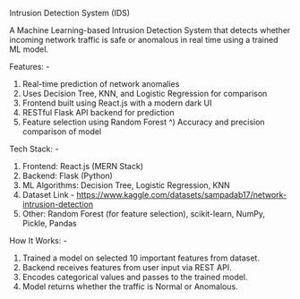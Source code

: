 Intrusion Detection System (IDS)

A Machine Learning-based Intrusion Detection System that detects whether incoming network traffic is safe or anomalous in real time using a trained ML model.

Features: -
1)	Real-time prediction of network anomalies
2)	Uses Decision Tree, KNN, and Logistic Regression for comparison
3)	Frontend built using React.js with a modern dark UI
4)	RESTful Flask API backend for prediction
5)	Feature selection using Random Forest ^) Accuracy and precision comparison of model

Tech Stack: -
1)	Frontend: React.js (MERN Stack)
2)	Backend: Flask (Python)
3)	ML Algorithms: Decision Tree, Logistic Regression, KNN
4)	Dataset Link - https://www.kaggle.com/datasets/sampadab17/network-intrusion-detection
5)	Other:  Random Forest (for feature selection), scikit-learn, NumPy, Pickle, Pandas


How It Works: -

1)	Trained a model on selected 10 important features from dataset.
2)	Backend receives features from user input via REST API.
3)	Encodes categorical values and passes to the trained model.
4)	Model returns whether the traffic is Normal or Anomalous.

